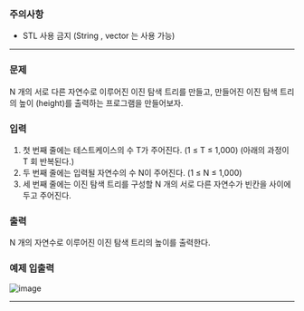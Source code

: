 ### 주의사항

- STL 사용 금지 (String , vector 는 사용 가능)

---

### 문제

N 개의 서로 다른 자연수로 이루어진 이진 탐색 트리를 만들고, 만들어진 이진 탐색 트리의 높이 (height)를 출력하는 프로그램을 만들어보자.

### 입력

1. 첫 번째 줄에는 테스트케이스의 수 T가 주어진다. (1 ≤ T ≤ 1,000)
(아래의 과정이 T 회 반복된다.)
2. 두 번째 줄에는 입력될 자연수의 수 N이 주어진다. (1 ≤ N ≤ 1,000)
3. 세 번째 줄에는 이진 탐색 트리를 구성할 N 개의 서로 다른 자연수가 빈칸을 사이에 두고 주어진다.

### 출력

N 개의 자연수로 이루어진 이진 탐색 트리의 높이를 출력한다.

### 예제 입출력

![image](https://github.com/pastjung/DataStructure/assets/87860163/54da80f4-1cd8-41f0-a178-4640a9759bad)


---
